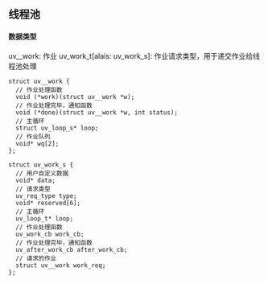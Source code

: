 ## 线程池

#### 数据类型

uv__work: 作业
uv_work_t[alais: uv_work_s]: 作业请求类型，用于递交作业给线程池处理

```
struct uv__work {
  // 作业处理函数
  void (*work)(struct uv__work *w);
  // 作业处理完毕，通知函数
  void (*done)(struct uv__work *w, int status);
  // 主循环
  struct uv_loop_s* loop;
  // 作业队列
  void* wq[2];
};

struct uv_work_s {
  // 用户自定义数据
  void* data;
  // 请求类型
  uv_req_type type;
  void* reserved[6]; 
  // 主循环
  uv_loop_t* loop;
  // 作业处理函数
  uv_work_cb work_cb;
  // 作业处理完毕，通知函数
  uv_after_work_cb after_work_cb;
  // 请求的作业
  struct uv__work work_req;
};

```